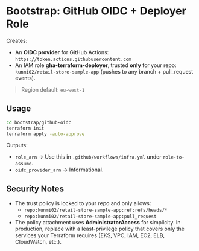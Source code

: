 # Bootstrap: GitHub OIDC + Deployer Role

Creates:
- An **OIDC provider** for GitHub Actions: `https://token.actions.githubusercontent.com`
- An IAM role **gha-terraform-deployer**, trusted **only** for your repo:
  `kunmi02/retail-store-sample-app` (pushes to any branch + pull_request events).

> Region default: `eu-west-1`

## Usage

```bash
cd bootstrap/github-oidc
terraform init
terraform apply -auto-approve
```

Outputs:
- `role_arn` → Use this in `.github/workflows/infra.yml` under `role-to-assume`.
- `oidc_provider_arn` → Informational.

## Security Notes
- The trust policy is locked to your repo and only allows:
  - `repo:kunmi02/retail-store-sample-app:ref:refs/heads/*`
  - `repo:kunmi02/retail-store-sample-app:pull_request`
- The policy attachment uses **AdministratorAccess** for simplicity. In production, replace with a least-privilege policy that covers only the services your Terraform requires (EKS, VPC, IAM, EC2, ELB, CloudWatch, etc.).